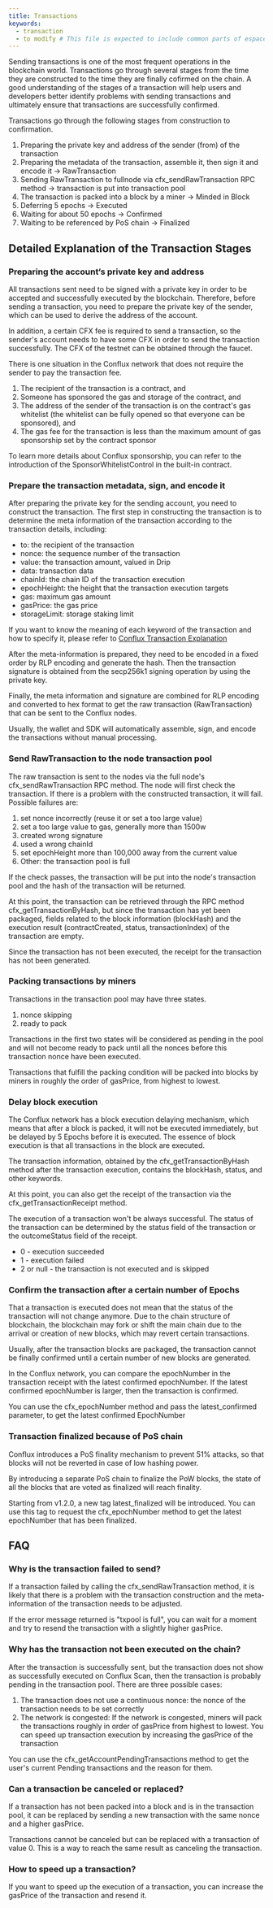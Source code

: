 ```yaml
---
title: Transactions
keywords:
  - transaction
  - to modify # This file is expected to include common parts of espace and core space transactions. Currently this file is migrated from "transaction stages". In the future, this article should focus more on the transaction basics, e.g. what is a transaction, etc. Ref https://ethereum.org/zh/developers/docs/transactions/
---
```


Sending transactions is one of the most frequent operations in the blockchain world. Transactions go through several stages from the time they are constructed to the time they are finally cofirmed on the chain. A good understanding of the stages of a transaction will help users and developers better identify problems with sending transactions and ultimately ensure that transactions are successfully confirmed.

Transactions go through the following stages from construction to confirmation.

1. Preparing the private key and address of the sender (from) of the transaction
2. Preparing the metadata of the transaction, assemble it, then sign it and encode it -> RawTransaction
3. Sending RawTransaction to fullnode via cfx_sendRawTransaction RPC method -> transaction is put into transaction pool
4. The transaction is packed into a block by a miner -> Minded in Block
5. Deferring 5 epochs -> Executed
6. Waiting for about 50 epochs -> Confirmed
7. Waiting to be referenced by PoS chain -> Finalized

<!---
![image|347x500](/img/transaction/transaction-stages.png) 
-->
## Detailed Explanation of the Transaction Stages

### Preparing the account‘s private key and address

All transactions sent need to be signed with a private key in order to be accepted and successfully executed by the blockchain. Therefore, before sending a transaction, you need to prepare the private key of the sender, which can be used to derive the address of the account.

In addition, a certain CFX fee is required to send a transaction, so the sender's account needs to have some CFX in order to send the transaction successfully. The CFX of the testnet can be obtained through the faucet.

There is one situation in the Conflux network that does not require the sender to pay the transaction fee.

1. The recipient of the transaction is a contract, and
2. Someone has sponsored the gas and storage of the contract, and
3. The address of the sender of the transaction is on the contract's gas whitelist (the whitelist can be fully opened so that everyone can be sponsored), and
4. The gas fee for the transaction is less than the maximum amount of gas sponsorship set by the contract sponsor

To learn more details about Conflux sponsorship, you can refer to the introduction of the SponsorWhitelistControl in the built-in contract.

### Prepare the transaction metadata, sign, and encode it

After preparing the private key for the sending account, you need to construct the transaction. The first step in constructing the transaction is to determine the meta information of the transaction according to the transaction details, including:

* to: the recipient of the transaction
* nonce: the sequence number of the transaction
* value: the transaction amount, valued in Drip
* data: transaction data
* chainId: the chain ID of the transaction execution
* epochHeight: the height that the transaction execution targets
* gas: maximum gas amount
* gasPrice: the gas price
* storageLimit: storage staking limit

If you want to know the meaning of each keyword of the transaction and how to specify it, please refer to [Conflux Transaction Explanation](http://developer.confluxnetwork.org/sending-tx/en/transaction_explain/?accessToken=eyJhbGciOiJIUzI1NiIsImtpZCI6ImRlZmF1bHQiLCJ0eXAiOiJKV1QifQ.eyJhdWQiOiJhY2Nlc3NfcmVzb3VyY2UiLCJleHAiOjE2MzkzNjIyNTAsImciOiJrM3RkMzl3UmNydHZZNnlUIiwiaWF0IjoxNjM5MzYxOTUwLCJ1c2VySWQiOjUzMDEyMDA1fQ.OGlihO7cyqo_5UqcFlB8BGugCywJ_Sb3g95r2IwO4Gs)

After the meta-information is prepared, they need to be encoded in a fixed order by RLP encoding and generate the hash. Then the transaction signature is obtained from the secp256k1 signing operation by using the private key.

Finally, the meta information and signature are combined for RLP encoding and converted to hex format to get the raw transaction (RawTransaction) that can be sent to the Conflux nodes.

Usually, the wallet and SDK will automatically assemble, sign, and encode the transactions without manual processing.

### Send RawTransaction to the node transaction pool

The raw transaction is sent to the nodes via the full node's cfx_sendRawTransaction RPC method. The node will first check the transaction. If there is a problem with the constructed transaction, it will fail. Possible failures are:

1. set nonce incorrectly (reuse it or set a too large value)
2. set a too large value to gas, generally more than 1500w
3. created wrong signature
4. used a wrong chainId
5. set epochHeight more than 100,000 away from the current value
6. Other: the transaction pool is full

If the check passes, the transaction will be put into the node's transaction pool and the hash of the transaction will be returned.

At this point, the transaction can be retrieved through the RPC method cfx_getTransactionByHash, but since the transaction has yet been packaged, fields related to the block information (blockHash) and the execution result (contractCreated, status, transactionIndex) of the transaction are empty.

Since the transaction has not been executed, the receipt for the transaction has not been generated.

### Packing transactions by miners

Transactions in the transaction pool may have three states.

1. nonce skipping
2. ready to pack

Transactions in the first two states will be considered as pending in the pool and will not become ready to pack until all the nonces before this transaction nonce have been executed.

Transactions that fulfill the packing condition will be packed into blocks by miners in roughly the order of gasPrice, from highest to lowest.

### Delay block execution

The Conflux network has a block execution delaying mechanism, which means that after a block is packed, it will not be executed immediately, but be delayed by 5 Epochs before it is executed. The essence of block execution is that all transactions in the block are executed.

The transaction information, obtained by the cfx_getTransactionByHash method after the transaction execution, contains the blockHash, status, and other keywords.

At this point, you can also get the receipt of the transaction via the cfx_getTransactionReceipt method.

The execution of a transaction won't be always successful. The status of the transaction can be determined by the status field of the transaction or the outcomeStatus field of the receipt.

* 0 - execution succeeded
* 1 - execution failed
* 2 or null - the transaction is not executed and is skipped

### Confirm the transaction after a certain number of Epochs

That a transaction is executed does not mean that the status of the transaction will not change anymore. Due to the chain structure of blockchain, the blockchain may fork or shift the main chain due to the arrival or creation of new blocks, which may revert certain transactions.

Usually, after the transaction blocks are packaged, the transaction cannot be finally confirmed until a certain number of new blocks are generated.

In the Conflux network, you can compare the epochNumber in the transaction receipt with the latest confirmed epochNumber. If the latest confirmed epochNumber is larger, then the transaction is confirmed.

You can use the cfx_epochNumber method and pass the latest_confirmed parameter, to get the latest confirmed EpochNumber


### Transaction finalized because of PoS chain

Conflux introduces a PoS finality mechanism to prevent 51% attacks, so that blocks will not be reverted in case of low hashing power.

By introducing a separate PoS chain to finalize the PoW blocks, the state of all the blocks that are voted as finalized will reach finality.

Starting from v1.2.0, a new tag latest_finalized will be introduced. You can use this tag to request the cfx_epochNumber method to get the latest epochNumber that has been finalized.

## FAQ

### Why is the transaction failed to send?

If a transaction failed by calling the cfx_sendRawTransaction method, it is likely that there is a problem with the transaction construction and the meta-information of the transaction needs to be adjusted.

If the error message returned is "txpool is full", you can wait for a moment and try to resend the transaction with a slightly higher gasPrice.

### Why has the transaction not been executed on the chain?

After the transaction is successfully sent, but the transaction does not show as successfully executed on Conflux Scan, then the transaction is probably pending in the transaction pool. There are three possible cases:

1. The transaction does not use a continuous nonce: the nonce of the transaction needs to be set correctly
2. The network is congested: If the network is congested, miners will pack the transactions roughly in order of gasPrice from highest to lowest. You can speed up transaction execution by increasing the gasPrice of the transaction

You can use the cfx_getAccountPendingTransactions method to get the user's current Pending transactions and the reason for them.

### Can a transaction be canceled or replaced?

If a transaction has not been packed into a block and is in the transaction pool, it can be replaced by sending a new transaction with the same nonce and a higher gasPrice.

Transactions cannot be canceled but can be replaced with a transaction of value 0. This is a way to reach the same result as canceling the transaction.

### How to speed up a transaction?

If you want to speed up the execution of a transaction, you can increase the gasPrice of the transaction and resend it.
